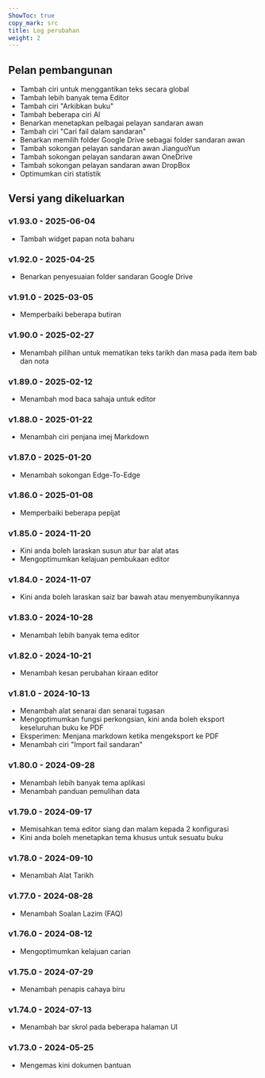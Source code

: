 ```yaml
---
ShowToc: true
copy_mark: src
title: Log perubahan
weight: 2
---
```


## Pelan pembangunan

- Tambah ciri untuk menggantikan teks secara global
- Tambah lebih banyak tema Editor
- Tambah ciri "Arkibkan buku"
- Tambah beberapa ciri AI
- Benarkan menetapkan pelbagai pelayan sandaran awan
- Tambah ciri "Cari fail dalam sandaran"
- Benarkan memilih folder Google Drive sebagai folder sandaran awan
- Tambah sokongan pelayan sandaran awan JianguoYun
- Tambah sokongan pelayan sandaran awan OneDrive
- Tambah sokongan pelayan sandaran awan DropBox
- Optimumkan ciri statistik

## Versi yang dikeluarkan

### v1.93.0 - 2025-06-04

- Tambah widget papan nota baharu

### v1.92.0 - 2025-04-25

- Benarkan penyesuaian folder sandaran Google Drive

### v1.91.0 - 2025-03-05

- Memperbaiki beberapa butiran

### v1.90.0 - 2025-02-27

- Menambah pilihan untuk mematikan teks tarikh dan masa pada item bab dan nota

### v1.89.0 - 2025-02-12

- Menambah mod baca sahaja untuk editor

### v1.88.0 - 2025-01-22

- Menambah ciri penjana imej Markdown

### v1.87.0 - 2025-01-20

- Menambah sokongan Edge-To-Edge

### v1.86.0 - 2025-01-08

- Memperbaiki beberapa pepijat

### v1.85.0 - 2024-11-20

- Kini anda boleh laraskan susun atur bar alat atas
- Mengoptimumkan kelajuan pembukaan editor

### v1.84.0 - 2024-11-07

- Kini anda boleh laraskan saiz bar bawah atau menyembunyikannya

### v1.83.0 - 2024-10-28

- Menambah lebih banyak tema editor

### v1.82.0 - 2024-10-21

- Menambah kesan perubahan kiraan editor

### v1.81.0 - 2024-10-13

- Menambah alat senarai dan senarai tugasan
- Mengoptimumkan fungsi perkongsian, kini anda boleh eksport keseluruhan buku ke PDF
- Eksperimen: Menjana markdown ketika mengeksport ke PDF
- Menambah ciri "Import fail sandaran"

### v1.80.0 - 2024-09-28

- Menambah lebih banyak tema aplikasi
- Menambah panduan pemulihan data

### v1.79.0 - 2024-09-17

- Memisahkan tema editor siang dan malam kepada 2 konfigurasi
- Kini anda boleh menetapkan tema khusus untuk sesuatu buku

### v1.78.0 - 2024-09-10

- Menambah Alat Tarikh

### v1.77.0 - 2024-08-28

- Menambah Soalan Lazim (FAQ)

### v1.76.0 - 2024-08-12

- Mengoptimumkan kelajuan carian

### v1.75.0 - 2024-07-29

- Menambah penapis cahaya biru

### v1.74.0 - 2024-07-13

- Menambah bar skrol pada beberapa halaman UI

### v1.73.0 - 2024-05-25

- Mengemas kini dokumen bantuan
